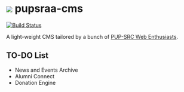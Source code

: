 <img src="http://s15.postimg.org/4s3uzx5if/Logo_PUP_Alumni_1.png"> pupsraa-cms
===========

[![Build Status](https://travis-ci.org/2010-DEV-SR-0/pupsraa-cms.png)](https://travis-ci.org/2010-DEV-SR-0/pupsraa-cms)

A light-weight CMS tailored by a bunch of [PUP-SRC Web Enthusiasts](https://github.com/2010-DEV-SR-0).

## TO-DO List

* News and Events Archive
* Alumni Connect
* Donation Engine
